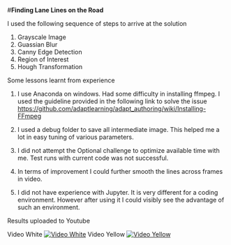 #**Finding Lane Lines on the Road** 

I used the following sequence of steps to arrive at the solution
1) Grayscale Image 
2) Guassian Blur 
3) Canny Edge Detection 
4) Region of Interest 
5) Hough Transformation

Some lessons learnt from experience

1) I use Anaconda on windows. Had some difficulty in installing ffmpeg. I used the guideline provided in the following link to solve the issue https://github.com/adaptlearning/adapt_authoring/wiki/Installing-FFmpeg

2) I used a debug folder to save all intermediate image. This helped me a lot in easy tuning of various parameters.

3) I did not attempt the Optional challenge to optimize available time with me. Test runs with current code was not successful.

4) In terms of improvement I could further smooth the lines across frames in video.

5) I did not have experience with Jupyter. It is very different for a coding environment. However after using it I could visibly see the advantage of such an environment.

Results uploaded to Youtube

Video White
[![Video White](https://github.com/CYHSM/carnd/blob/master/CarND-LaneLines-P1/white.gif?raw=true)](https://youtu.be/D7xby1-8GI0) Video Yellow
[![Video Yellow](https://github.com/CYHSM/carnd/blob/master/CarND-LaneLines-P1/yellow.gif?raw=true)](https://youtu.be/-qIGKi5mOCA)

